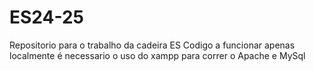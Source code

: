 # ES24-25
 Repositorio para o trabalho da cadeira ES
Codigo a funcionar apenas localmente é necessario o uso do xampp para correr o Apache e MySql